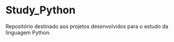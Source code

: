 # Study_Python
Repositório destinado aos projetos desenvolvidos para o estudo da linguagem Python. 
